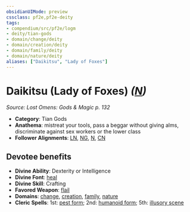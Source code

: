 ```yaml
---
obsidianUIMode: preview
cssclass: pf2e,pf2e-deity
tags:
- compendium/src/pf2e/logm
- deity/tian-gods
- domain/change/deity
- domain/creation/deity
- domain/family/deity
- domain/nature/deity
aliases: ["Daikitsu", "Lady of Foxes"]
---
```

# Daikitsu (Lady of Foxes) *([N](../../../Rules/traits/neutral-b1.md))*  
*Source: Lost Omens: Gods & Magic p. 132*  

- **Category**: Tian Gods
- **Anathema**: mistreat your tools, pass a beggar without giving alms, discriminate against sex workers or the lower class
- **Follower Alignments**: [LN](../../../Rules/traits/lawful-neutral-b1.md), [NG](../../../Rules/traits/neutral-good-b1.md), [N](../../../Rules/traits/neutral-b1.md), [CN](../../../Rules/traits/chaotic-neutral-b1.md)

## Devotee benefits

- **Divine Ability**: Dexterity or Intelligence
- **Divine Font**: [heal](../../spells/heal.md)
- **Divine Skill**: Crafting
- **Favored Weapon**: [flail](../../equipment/items/flail.md)
- **Domains**: [change](../domains.md#Change), [creation](../domains.md#Creation), [family](../domains.md#Family), [nature](../domains.md#Nature)
- **Cleric Spells**: 1st: [pest form](../../spells/pest-form.md); 2nd: [humanoid form](../../spells/humanoid-form.md); 5th: [illusory scene](../../spells/illusory-scene.md)